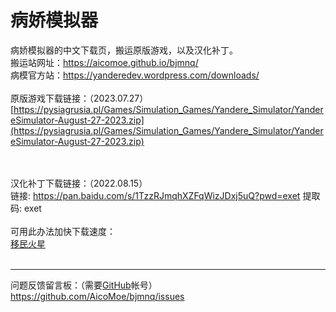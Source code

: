 # 病娇模拟器
病娇模拟器的中文下载页，搬运原版游戏，以及汉化补丁。
<br>
搬运站网址：<a href="https://aicomoe.github.io/bjmnq/">https://aicomoe.github.io/bjmnq/</a>
<br>
病模官方站：<a href="https://yanderedev.wordpress.com/downloads/">https://yanderedev.wordpress.com/downloads/</a>
<br><br>
原版游戏下载链接：（2023.07.27）
<br>
[https://pysiagrusia.pl/Games/Simulation_Games/Yandere_Simulator/YandereSimulator-August-27-2023.zip](https://pysiagrusia.pl/Games/Simulation_Games/Yandere_Simulator/YandereSimulator-August-27-2023.zip)

<br><br>
汉化补丁下载链接：（2022.08.15）
<br>
链接: <a href="https://pan.baidu.com/s/1TzzRJmqhXZFqWizJDxj5uQ?pwd=exet">https://pan.baidu.com/s/1TzzRJmqhXZFqWizJDxj5uQ?pwd=exet</a> 提取码: exet
<br><br>
可用此办法加快下载速度：
<br>
<a href="https://udown.vip/#/soft">移民火星</a>
<br><br>
<hr />
问题反馈留言板：（需要<a href="https://github.com/">GitHub</a>帐号）
<br>
<a href="https://github.com/AicoMoe/bjmnq/issues">https://github.com/AicoMoe/bjmnq/issues</a>
